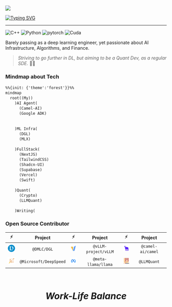 <img src="https://upload.wikimedia.org/wikipedia/commons/thumb/c/c1/Google_%22G%22_logo.svg/768px-Google_%22G%22_logo.svg.png" width="20px" style="vertical-align: middle; margin-top: 20px;" />

<a href="https://git.io/typing-svg"><img src="https://readme-typing-svg.demolab.com?font=Fira+Code&weight=600&pause=1000&color=F3B95F&random=false&width=435&height=35&lines=LastWhisper+%F0%9F%91%8B" alt="Typing SVG" /></a>

--- 

![C++](https://img.shields.io/badge/C++-00599C.svg?logo=c%2B%2B&logoColor=white) ![Python](https://img.shields.io/badge/Python-14354C.svg?logo=python&logoColor=white) ![pytorch](https://img.shields.io/badge/PyTorch-50%25-EE4C2C.svg?style=flat&logo=pytorch) ![Cuda](https://img.shields.io/badge/Cuda-2%25-85B737.svg?style=flat&logo=nvidia)

Barely passing as a deep learning engineer, yet passionate about AI Infrastructure, Algorithms, and Finance.

> _Striving to go further in DL, but aiming to be a Quant Dev, as a regular SDE._ 😮‍💨

### Mindmap about Tech

```mermaid
%%{init: {'theme':'forest'}}%%
mindmap
  root((My))
    )AI Agent(
      (Camel-AI)
      (Google ADK)
      
    
    )ML Infra(
      (DGL)
      (MLX)
    
    )FullStack(
      (NextJS)
      (TailwindCSS)
      (Shadcn-UI)
      (Supabase)
      (Vercel)
      (Swift)
    
    )Quant(
      (Crypto)
      (LLMQuant)

    )Writing(

```

### Open Source Contributor

| ⚡️ | Project | ⚡️ | Project | ⚡️ | Project | 
| :--: | :--: | :--: | :--: | :--: | :--: |
| <img src="./files/dmlc-logo.png" alt="@dmlc" width="30px" /> | `@DMLC/DGL`  | <img src="./files/vllm-logo.png" alt="vLLM" width="25px" /> | `@vLLM-project/vLLM` | <img src="./files/camel-logo.png" alt="camel-ai" width="25px" /> | `@camel-ai/camel` |
| <img src="./files/deepspeed-logo.png" alt="DeepSpeed" width="25px" />  | `@Microsoft/DeepSpeed` | <img src="./files/meta-logo.png" alt = "meta" width="26px" /> | `@meta-llama/llama` | <img src="./files/llmquant-logo.png" alt="llmquant" width="25px" /> | `@LLMQuant` | 

<!-- 好久没做开源了 -->

<br/>
<h1 align='center'><i>Work-Life Balance</i></h1> 
